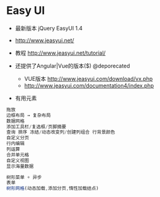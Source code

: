 # Easy UI

- 最新版本 jQuery EasyUI 1.4
- http://www.jeasyui.net/
- 教程 http://www.jeasyui.net/tutorial/
- 还提供了Angular|Vue的版本($) @deporecated
    - VUE版本 http://www.jeasyui.com/download/vx.php
    - http://www.jeasyui.com/documentation4/index.php

- 有用元素

```javascript
拖放
边框布局 → 复杂布局
数据网格
添加工具栏/复选框/页脚摘要
查询 排序 冻结/动态改变列/创建列组合 行背景颜色
自定义分页
行内编辑
列运算
合并单元格
自定义视图
显示海量数据

树形菜单 + 异步
表单
树形网格(动态加载,添加分页,惰性加载结点)
```